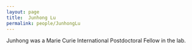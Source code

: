 ```yaml
---
layout: page
title:  Junhong Lu
permalink: people/JunhongLu
---
```

Junhong was a Marie Curie International Postdoctoral Fellow in the lab.
